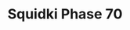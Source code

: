 ---
slug: squidki-phase-70
title: Squidki Phase 70
description: "Squidki Phase 70 is an exciting online game. Play for free directly in your browser!"
icon: /images/new_mods/Sprunki Phase 70.png
url: https://wowtbc.net/sprunkin/sprunki-phase70/index.html
previewImage: /images/new_mods/Sprunki Phase 70.png
type: new mods

# SEO配置
seo:
  title: "Squidki Phase 70 - Play Free Online Game | Fun Browser Games"
  description: "Squidki Phase 70 - Play this fun online game for free in your browser. No download required!"
  ogImage: "/images/new_mods/Sprunki Phase 70.png"
  keywords: "squidki-phase-70, online game, browser game, free game, new mods game, play online"

videoUrls:
  - https://www.youtube.com/embed/example1
  - https://www.youtube.com/embed/example2

whyPlay:
  title: "Why Play Squidki Phase 70?"
  items:
    - "Immersive Gameplay: Squidki Phase 70 offers an engaging and immersive gaming experience that will keep you entertained for hours"
    - "Challenging Levels: Test your skills with increasingly difficult challenges and obstacles"
    - "Beautiful Graphics: Enjoy stunning visuals and smooth animations that bring the game world to life"
    - "Regular Updates: New content and features are added regularly to keep the game fresh and exciting"
    - "Free to Play: Experience all the fun without spending a penny"
    - "Community Features: Connect with other players, share strategies, and compete for high scores"
    - "Cross-Platform: Play on any device with a web browser, no downloads required"

features:
  title: "Key Features of Squidki Phase 70"
  image: "/images/new_mods/Sprunki Phase 70.png"
  items:
    - "Intuitive Controls: Easy to learn controls make Squidki Phase 70 accessible for players of all skill levels"
    - "Multiple Game Modes: Enjoy various gameplay options that provide different challenges and experiences"
    - "Character Customization: Personalize your gaming experience with unique characters and items"
    - "Achievement System: Complete special tasks to earn rewards and recognition"
    - "Leaderboards: Compete with players worldwide and see who can achieve the highest scores"

characteristics:
  title: "Game Characteristics"
  image: "/images/new_mods/Sprunki Phase 70.png"
  items:
    - "Genre: New mods game with elements of strategy and skill"
    - "Difficulty: Suitable for both casual gamers and those seeking a challenge"
    - "Play Time: Quick sessions or extended gameplay, depending on your preference"
    - "Art Style: Vibrant and engaging visuals that enhance the gaming experience"
    - "Sound Design: Immersive audio that complements the gameplay perfectly"

info: "Squidki Phase 70 is an exciting online game that offers players a unique and engaging gaming experience. With its intuitive controls, stunning visuals, and challenging gameplay, Squidki Phase 70 provides hours of entertainment for players of all ages and skill levels. Whether you're looking for a quick gaming session during a break or an extended play session, Squidki Phase 70 delivers an immersive experience that will keep you coming back for more. The game features multiple levels of increasing difficulty, ensuring that players are constantly challenged as they progress. With regular updates adding new content and features, Squidki Phase 70 remains fresh and exciting, providing endless entertainment options for its growing community of players."

howToPlayIntro: "Welcome to Squidki Phase 70! This guide will walk you through the basics and help you master the game. Whether you're a beginner or looking to improve your skills, these tips and instructions will enhance your gaming experience."

howToPlaySteps:
  - title: "Getting Started"
    description: "Begin your Squidki Phase 70 adventure by familiarizing yourself with the controls. Use your keyboard or mouse to navigate through the game interface. The tutorial will guide you through the basic mechanics and help you understand the objectives."
  - title: "Understanding the Objectives"
    description: "In Squidki Phase 70, your main goal is to progress through levels by completing specific objectives. Each level presents unique challenges that require different strategies and approaches."
  - title: "Mastering the Controls"
    description: "Practice using the controls to improve your precision and reaction time. Squidki Phase 70 requires quick reflexes and strategic thinking to overcome obstacles and defeat opponents."
  - title: "Utilizing Power-ups"
    description: "Collect power-ups throughout the game to enhance your abilities and overcome difficult challenges. Each power-up offers unique advantages that can be crucial for success."
  - title: "Developing Strategies"
    description: "As you progress in Squidki Phase 70, develop effective strategies for different scenarios. Analyze patterns, anticipate challenges, and adapt your approach to maximize your performance."

faq:
  title: "Frequently Asked Questions about Squidki Phase 70"
  items:
    - question: "Is Squidki Phase 70 free to play?"
      answer: "Yes, Squidki Phase 70 is completely free to play directly in your web browser. No downloads or purchases are required to enjoy the full game experience."
    - question: "Can I play Squidki Phase 70 on mobile devices?"
      answer: "Yes, Squidki Phase 70 is optimized for both desktop and mobile play. You can enjoy the game on any device with a web browser and internet connection."
    - question: "Are there any in-game purchases?"
      answer: "While Squidki Phase 70 is free to play, there may be optional in-game purchases available for cosmetic items or additional features that don't affect core gameplay."
    - question: "How often is Squidki Phase 70 updated?"
      answer: "The developers regularly update Squidki Phase 70 with new content, features, and improvements based on player feedback and game performance."
    - question: "Can I play Squidki Phase 70 offline?"
      answer: "Currently, Squidki Phase 70 requires an internet connection to play as it's a browser-based online game."
    - question: "Is Squidki Phase 70 suitable for children?"
      answer: "Yes, Squidki Phase 70 is designed to be family-friendly and suitable for players of all ages."
    - question: "How do I report bugs or issues?"
      answer: "If you encounter any problems while playing Squidki Phase 70, you can report them through the game's support page or contact the developers directly through their website."
    - question: "Still Have Questions?"
      answer: "If you have additional questions about Squidki Phase 70 that aren't covered in this FAQ, please visit our support center or contact our customer service team for assistance."
---